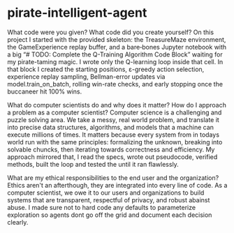 # pirate-intelligent-agent

What code were you given? What code did you create yourself?
On this project I started with the provided skeleton: the TreasureMaze environment, the GameExperience replay buffer, and a bare‐bones Jupyter notebook with a big “​# TODO: Complete the Q-Training Algorithm Code Block” waiting for my pirate-taming magic. I wrote only the Q-learning loop inside that cell. In that block I created the starting positions, ε-greedy action selection, experience replay sampling, Bellman-error updates via model.train_on_batch, rolling win-rate checks, and early stopping once the buccaneer hit 100% wins.

What do computer scientists do and why does it matter? How do I approach a problem as a computer scientist?
Computer science is a challenging and puzzle solving area. We take a messy, real world problem, and translate it into precise data structures, algorithms, and models that a machine can execute millions of times. It matters because every system from in todays world run with the same principles: formalizing the unknown, breaking into solvable chuncks, then iterating towards correctness and efficiency. My approach mirrored that, I read the specs, wrote out pseudocode, verified methods, built the loop and tested the until it ran flawlessly.

What are my ethical responsibilities to the end user and the organization?
Ethics aren't an afterthough, they are integrated into every line of code. As a computer scientist, we owe it to our users and organizations to build systems that are transparent, respectful of privacy, and robust abainst abuse. I made sure not to hard code any defaults to parameterize exploration so agents dont go off the grid and document each decision clearly.
